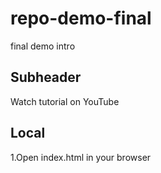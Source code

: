 # repo-demo-final
final demo intro
## Subheader

Watch tutorial on YouTube

## Local

1.Open index.html in your browser